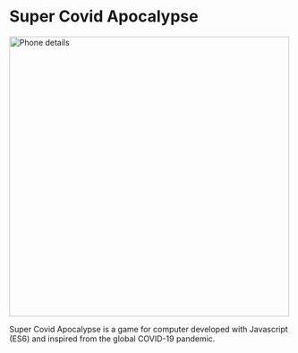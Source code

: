 # Super Covid Apocalypse

<img src="https://anthonyguidomadrid.github.io/super-covid-apocalypse/img/super-covid-apocalypse.jpg" alt="Phone details" width="500"/>

Super Covid Apocalypse is a game for computer developed with Javascript (ES6) and inspired from the global COVID-19 pandemic.
